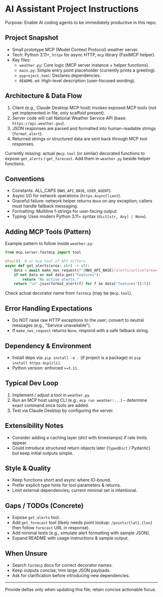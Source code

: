 # AI Assistant Project Instructions

Purpose: Enable AI coding agents to be immediately productive in this repo.

## Project Snapshot

- Small prototype MCP (Model Context Protocol) weather server.
- Tech: Python 3.11+, `httpx` for async HTTP, `mcp` library (FastMCP helper).
- Key files:
  - `weather.py`: Core logic (MCP server instance + helper functions).
  - `main.py`: Simple entry point placeholder (currently prints a greeting).
  - `pyproject.toml`: Declares dependencies.
  - `README.md`: High-level description (user-focused wording).

## Architecture & Data Flow

1. Client (e.g., Claude Desktop MCP host) invokes exposed MCP tools (not yet implemented in file, only scaffold present).
2. Server code will call National Weather Service API (base: `https://api.weather.gov`).
3. JSON responses are parsed and formatted into human-readable strings (`format_alert`).
4. Returned strings or structured data are sent back through MCP tool responses.

Currently missing: actual `@mcp.tool` (or similar) decorated functions to expose `get_alerts` / `get_forecast`. Add them in `weather.py` beside helper functions.

## Conventions

- Constants: ALL_CAPS (`NWS_API_BASE`, `USER_AGENT`).
- Async I/O for network operations (`httpx.AsyncClient`).
- Graceful failure: network helper returns `None` on any exception; callers must handle fallback messaging.
- Formatting: Multiline f-strings for user-facing output.
- Typing: Uses modern Python 3.11+ syntax (`dict[str, Any] | None`).

## Adding MCP Tools (Pattern)

Example pattern to follow inside `weather.py`:

```python
from mcp.server.fastmcp import tool

@tool()  # or mcp.tool if API differs
async def get_alerts(area: str) -> str:
    data = await make_nws_request(f"{NWS_API_BASE}/alerts/active?area={area}")
    if not data or not data.get("features"):
        return "No active alerts."
    return "\n".join(format_alert(f) for f in data["features"][:5])
```

Check actual decorator name from `fastmcp` (may be `@mcp.tool`).

## Error Handling Expectations

- Do NOT raise raw HTTP exceptions to the user; convert to neutral messages (e.g., "Service unavailable").
- If `make_nws_request` returns `None`, respond with a safe fallback string.

## Dependency & Environment

- Install deps via: `pip install -e .` (if project is a package) or `pip install httpx mcp[cli]`.
- Python version: enforced `>=3.11`.

## Typical Dev Loop

1. Implement / adjust a tool in `weather.py`.
2. Run an MCP host using CLI (e.g., `mcp run weather:...`) – determine exact command once tools are added.
3. Test via Claude Desktop by configuring the server.

## Extensibility Notes

- Consider adding a caching layer (dict with timestamps) if rate limits appear.
- Could introduce structured return objects later (`TypedDict` / Pydantic) but keep initial outputs simple.

## Style & Quality

- Keep functions short and async where IO-bound.
- Prefer explicit type hints for tool parameters & returns.
- Limit external dependencies; current minimal set is intentional.

## Gaps / TODOs (Concrete)

- Expose `get_alerts` tool.
- Add `get_forecast` tool (likely needs point lookup: `/points/{lat},{lon}` then follow `forecast` URL in response).
- Add minimal tests (e.g., simulate alert formatting with sample JSON).
- Expand README with usage instructions & sample output.

## When Unsure

- Search `fastmcp` docs for correct decorator names.
- Keep outputs concise; trim large JSON payloads.
- Ask for clarification before introducing new dependencies.

---

Provide deltas only when updating this file; retain concise actionable focus.
